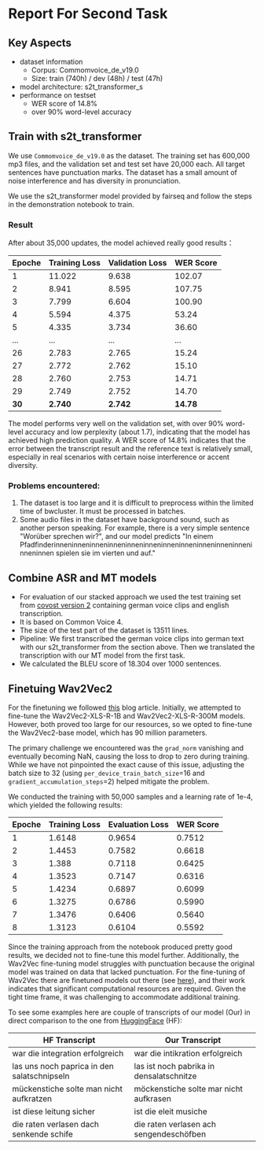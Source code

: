 # Report For Second Task
## Key Aspects
* dataset information 
  * Corpus: Commomvoice_de_v19.0
  * Size: train (740h) / dev (48h) / test (47h) 
* model architecture: s2t_transformer_s
* performance on testset
  * WER score of 14.8% 
  * over 90% word-level accuracy 

## Train with s2t_transformer

We use `Commomvoice_de_v19.0` as the dataset. The training set has 600,000 mp3 files, and the validation set and test set have 20,000 each. All target sentences have punctuation marks. The dataset has a small amount of noise interference and has diversity in pronunciation.

We use the s2t_transformer model provided by fairseq and follow the steps in the demonstration notebook to train.

### Result
After about 35,000 updates, the model achieved really good results：

| Epoche | Training Loss | Validation Loss | WER Score |
|--------|--------------|----------------|-----------|
|   1    |   11.022      |   9.638       |   102.07    |
|   2    |   8.941       |   8.595       |   107.75    |
|   3    |   7.799       |   6.604       |   100.90    |
|   4    |   5.594       |   4.375       |   53.24     |
|   5    |   4.335       |   3.734       |   36.60     |
|  ...  |  ...  |  ...  |  ...  |
|   26    |   2.783       |   2.765       |   15.24    |
|   27    |   2.772       |   2.762       |   15.10    |
|   28    |   2.760       |   2.753       |   14.71    |
|   29    |   2.749       |   2.752       |   14.70    |
|   **30**    |   **2.740**      |   **2.742**       |   **14.78**    |

The model performs very well on the validation set, with over 90% word-level accuracy and low perplexity (about 1.7), indicating that the model has achieved high prediction quality. A WER score of 14.8% indicates that the error between the transcript result and the reference text is relatively small, especially in real scenarios with certain noise interference or accent diversity.

### Problems encountered:
1. The dataset is too large and it is difficult to preprocess within the limited time of bwcluster. It must be processed in batches.
2. Some audio files in the dataset have background sound, such as another person speaking. For example, there is a very simple sentence "Worüber sprechen wir?", and our model predicts "In einem Pfadfinderinneninneninneninneninneninneninneninneninneninneninneninneninnen spielen sie im vierten und auf."

## Combine ASR and MT models
* For evaluation of our stacked approach we used the test training set from [covost version 2](https://github.com/facebookresearch/covost)  containing german voice clips and english transcription.
* It is based on Common Voice 4.
* The size of the test part of the dataset is 13511 lines.
* Pipeline: We first transcribed the german voice clips into german text with our s2t_transformer from the section above. Then we translated the transcription with our MT model from the first task.
* We calculated the BLEU score of 18.304 over 1000 sentences.

## Finetuing Wav2Vec2
For the finetuning we followed [this](https://huggingface.co/blog/fine-tune-wav2vec2-english) blog article.  Initially, we attempted to fine-tune the Wav2Vec2-XLS-R-1B and Wav2Vec2-XLS-R-300M models. However, both proved too large for our resources, so we opted to fine-tune the Wav2Vec2-base model, which has 90 million parameters.

The primary challenge we encountered was the `grad_norm` vanishing and eventually becoming NaN, causing the loss to drop to zero during training. While we have not pinpointed the exact cause of this issue, adjusting the batch size to 32 (using `per_device_train_batch_size`=16 and `gradient_accumulation_steps`=2) helped mitigate the problem.

We conducted the training with 50,000 samples and a learning rate of 1e-4, which yielded the following results:

| Epoche | Training Loss | Evaluation Loss | WER Score |
|--------|---------------|-----------------|-----------|
| 1      | 1.6148        | 0.9654         | 0.7512    |
| 2      | 1.4453        | 0.7582         | 0.6618    |
| 3      | 1.388         | 0.7118         | 0.6425    |
| 4      | 1.3523        | 0.7147         | 0.6316    |
| 5      | 1.4234        | 0.6897         | 0.6099    |
| 6      | 1.3275        | 0.6786         | 0.5990    |
| 7      | 1.3476        | 0.6406         | 0.5640    |
| 8      | 1.3123        | 0.6104         | 0.5592    |

Since the training approach from the notebook produced pretty good results, we decided not to fine-tune this model further. Additionally, the Wav2Vec fine-tuning model struggles with punctuation because the original model was trained on data that lacked punctuation. For the fine-tuning of Wav2Vec there are finetuned models out there (see [here](https://huggingface.co/oliverguhr/wav2vec2-base-german-cv9)), and their work indicates that significant computational resources are required. Given the tight time frame, it was challenging to accommodate additional training.

To see some examples here are couple of transcripts of our model (Our) in direct comparison to the one from [HuggingFace](https://huggingface.co/oliverguhr/wav2vec2-base-german-cv9) (HF):

| HF Transcript                              | Our Transcript                                 |
|------------------------------------------|--------------------------------------|
| war die integration erfolgreich          | war die intikration erfolgreich      |
| las uns noch paprica in den salatschnipseln | las ist noch pabrika in densalatschnitze |
| mückenstiche solte man nicht aufkratzen  | möckenstiche solte mar nicht aufkrasen |
| ist diese leitung sicher                 | ist die eleit musiche                |
| die raten verlasen dach senkende schife  | die raten verlasen ach sengendeschöfben |
